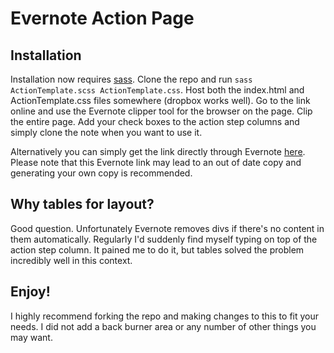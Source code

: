 Evernote Action Page
====================

Installation
------------

Installation now requires [sass](http://http://sass-lang.com/).  Clone the repo and run `sass ActionTemplate.scss ActionTemplate.css`.  Host both the index.html and ActionTemplate.css files somewhere (dropbox works well).  Go to the link online and use the Evernote clipper tool for the browser on the page.  Clip the entire page.  Add your check boxes to the action step columns and simply clone the note when you want to use it.

Alternatively you can simply get the link directly through Evernote [here](http://www.evernote.com/shard/s2/sh/0b7e8e8f-1445-4543-b377-34213568a2b3/ca31c2a7a950f9473538e7a3a055b152).  Please note that this Evernote link may lead to an out of date copy and generating your own copy is recommended.

Why tables for layout?
----------------------
Good question.  Unfortunately Evernote removes divs if there's no content in them automatically.  Regularly I'd suddenly find myself typing on top of the action step column.  It pained me to do it, but tables solved the problem incredibly well in this context.

Enjoy!
------
I highly recommend forking the repo and making changes to this to fit your needs.  I did not add a back burner area or any number of other things you may want.
